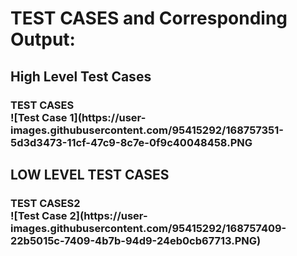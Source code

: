 <h1>
TEST CASES and Corresponding Output:
  <br>
  <h2>
High Level Test Cases<br>
    <h3>
TEST CASES<br>
![Test Case 1](https://user-images.githubusercontent.com/95415292/168757351-5d3d3473-11cf-47c9-8c7e-0f9c40048458.PNG


<h2>
LOW LEVEL TEST CASES
  <h3>
TEST CASES2<br>
![Test Case 2](https://user-images.githubusercontent.com/95415292/168757409-22b5015c-7409-4b7b-94d9-24eb0cb67713.PNG)
    
